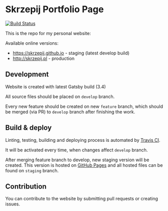 # Skrzepij Portfolio Page

[![Build Status](https://travis-ci.org/skrzepij/skrzepij.github.io.svg?branch=develop)](https://travis-ci.org/skrzepij/skrzepij.github.io)

This is the repo for my personal website: 

Available online versions:
- https://skrzepij.github.io - staging (latest develop build)
- http://skrzepij.pl - production

## Development

Website is created with latest Gatsby build (3.4)

All source files should be placed on `develop` branch.

Every new feature should be created on new `feature` branch,
which should be merged (via PR) to `develop` branch after finishing the work.

## Build & deploy

Linting, testing, building and deploying process is automated by [Travis CI](https://travis-ci.org/).

It will be activated every time, when changes affect `develop` branch.

After merging feature branch to develop, new staging version will be created. 
This version is hosted on [GitHub Pages](https://pages.github.com/) and all hosted files can be found on `staging` branch.

## Contribution

You can contribute to the website by submitting pull requests or creating issues.
